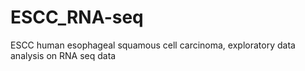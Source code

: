 # ESCC_RNA-seq
ESCC human esophageal squamous cell carcinoma, exploratory data analysis on RNA seq data
